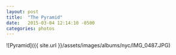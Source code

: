 ```yaml
---
layout: post
title:  "The Pyramid"
date:   2015-03-04 12:14:10 -0500
categories: photos
---
```


![Pyramid]({{ site.url }}/assets/images/albums/nyc/IMG_0487.JPG)
<br/><br/>
